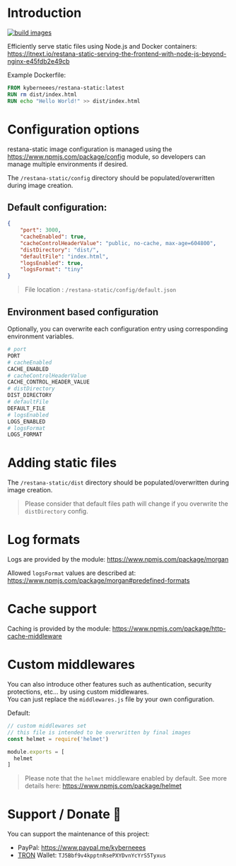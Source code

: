 # Introduction
[![build images](https://github.com/BackendStack21/restana-static/actions/workflows/build_images.yaml/badge.svg)](https://github.com/BackendStack21/restana-static/actions/workflows/build_images.yaml)

Efficiently serve static files using Node.js and Docker containers: https://itnext.io/restana-static-serving-the-frontend-with-node-js-beyond-nginx-e45fdb2e49cb

Example Dockerfile:
```Dockerfile
FROM kyberneees/restana-static:latest
RUN rm dist/index.html
RUN echo "Hello World!" >> dist/index.html
```

# Configuration options
restana-static image configuration is managed using the https://www.npmjs.com/package/config module, so developers can manage multiple environments if desired.  

The `/restana-static/config` directory should be populated/overwritten during image creation. 

## Default configuration: 
```json
{
    "port": 3000,
    "cacheEnabled": true, 
    "cacheControlHeaderValue": "public, no-cache, max-age=604800",
    "distDirectory": "dist/",
    "defaultFile": "index.html",
    "logsEnabled": true, 
    "logsFormat": "tiny"
}
```
> File location : `/restana-static/config/default.json`

## Environment based configuration
Optionally, you can overwrite each configuration entry using corresponding environment variables.
```bash
# port
PORT 
# cacheEnabled
CACHE_ENABLED
# cacheControlHeaderValue
CACHE_CONTROL_HEADER_VALUE
# distDirectory
DIST_DIRECTORY
# defaultFile
DEFAULT_FILE
# logsEnabled
LOGS_ENABLED
# logsFormat
LOGS_FORMAT
```

# Adding static files
The `/restana-static/dist` directory should be populated/overwritten during image creation. 
> Please consider that default files path will change if you overwrite the `distDirectory` config.

# Log formats
Logs are provided by the module: https://www.npmjs.com/package/morgan  

Allowed `logsFormat` values are described at: https://www.npmjs.com/package/morgan#predefined-formats

# Cache support
Caching is provided by the module: https://www.npmjs.com/package/http-cache-middleware

# Custom middlewares
You can also introduce other features such as authentication, security protections, etc... by using custom middlewares.  
You can just replace the `middlewares.js` file by your own configuration.  

Default:
```js 
// custom middlewares set
// this file is intended to be overwritten by final images
const helmet = require('helmet')

module.exports = [
  helmet
]
```
> Please note that the `helmet` middleware enabled by default. See more details here: https://www.npmjs.com/package/helmet

# Support / Donate 💚
You can support the maintenance of this project: 
- PayPal: https://www.paypal.me/kyberneees
- [TRON](https://www.binance.com/en/buy-TRON) Wallet: `TJ5Bbf9v4kpptnRsePXYDvnYcYrS5Tyxus`